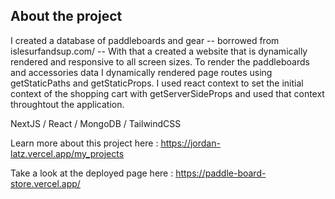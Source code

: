 




## About the project
I created a database of paddleboards and gear -- borrowed from islesurfandsup.com/ --  With that a created a website that is dynamically rendered and responsive to all screen sizes.  To render the paddleboards and accessories data I dynamically rendered page routes using getStaticPaths and getStaticProps.  I used react context to set the initial context of the shopping cart with getServerSideProps and used that context throughtout the application.

NextJS / React / MongoDB / TailwindCSS 

Learn more about this project here : https://jordan-latz.vercel.app/my_projects

Take a look at the deployed page here : https://paddle-board-store.vercel.app/
